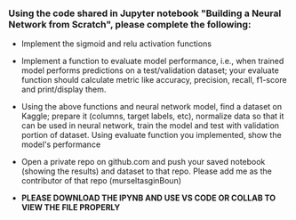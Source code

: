 ### Using the code shared in Jupyter notebook "Building a Neural Network from Scratch", please complete the following:

- Implement the sigmoid and relu activation functions

- Implement a function to evaluate model performance, i.e., when trained model performs predictions on a test/validation dataset; your evaluate function should calculate metric like accuracy, precision, recall, f1-score and print/display them.

- Using the above functions and neural network model, find a dataset on Kaggle; prepare it (columns, target labels, etc), normalize data so that it can be used in neural network, train the model and test with validation portion of dataset. Using evaluate function you implemented, show the model's performance

- Open a private repo on github.com and push your saved notebook (showing the results) and dataset to that repo. Please add me as the contributor of that repo (murseltasginBoun)

- **PLEASE DOWNLOAD THE IPYNB AND USE VS CODE OR COLLAB TO VIEW THE FILE PROPERLY**
